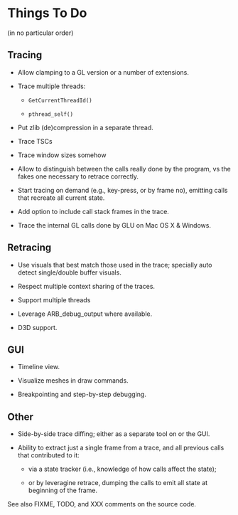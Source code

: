 Things To Do
============

(in no particular order)


Tracing
-------

* Allow clamping to a GL version or a number of extensions.

* Trace multiple threads:

  * `GetCurrentThreadId()`

  * `pthread_self()`

* Put zlib (de)compression in a separate thread.

* Trace TSCs

* Trace window sizes somehow

* Allow to distinguish between the calls really done by the program, vs the
  fakes one necessary to retrace correctly.

* Start tracing on demand (e.g., key-press, or by frame no), emitting calls
  that recreate all current state.

* Add option to include call stack frames in the trace.

* Trace the internal GL calls done by GLU on Mac OS X & Windows.


Retracing
---------

* Use visuals that best match those used in the trace; specially auto
  detect single/double buffer visuals.

* Respect multiple context sharing of the traces.

* Support multiple threads

* Leverage ARB_debug_output where available.

* D3D support.


GUI
---

* Timeline view.

* Visualize meshes in draw commands.

* Breakpointing and step-by-step debugging.


Other
-----

* Side-by-side trace diffing; either as a separate tool on or the GUI.

* Ability to extract just a single frame from a trace, and all previous calls
  that contributed to it:

  * via a state tracker (i.e., knowledge of how calls affect the state);

  * or by leveragine retrace, dumping the calls to emit all state at beginning
    of the frame.


See also FIXME, TODO, and XXX comments on the source code.
